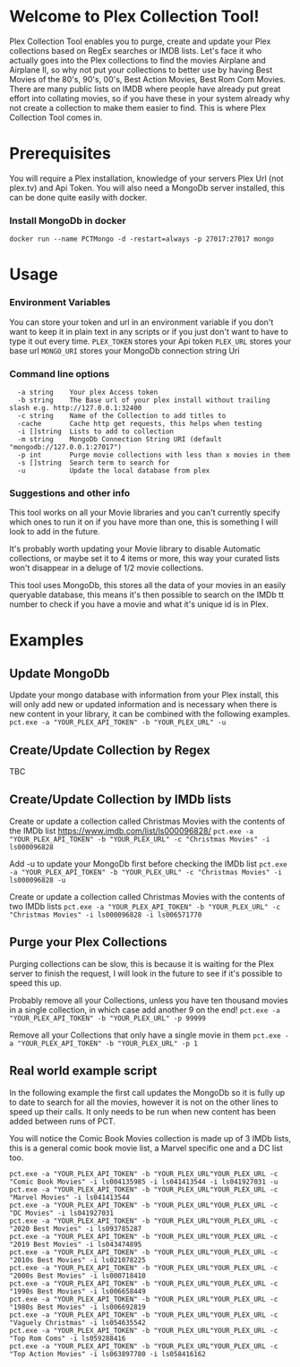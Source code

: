 
# Welcome to Plex Collection Tool!

Plex Collection Tool enables you to purge, create and update your Plex collections based on RegEx searches or IMDB lists. Let's face it who actually goes into the Plex collections to find the movies Airplane and Airplane II, so why not put your collections to better use by having Best Movies of the 80's, 90's, 00's, Best Action Movies, Best Rom Com Movies. There are many public lists on IMDB where people have already put great effort into collating movies, so if you have these in your system already why not create a collection to make them easier to find. This is where Plex Collection Tool comes in.


# Prerequisites

You will require a Plex installation, knowledge of your servers Plex Url (not plex.tv) and Api Token.
You will also need a MongoDb server installed, this can be done quite easily with docker.

### Install MongoDb in docker
`docker run --name PCTMongo -d -restart=always -p 27017:27017 mongo`
# Usage

### Environment Variables
You can store your token and url in an environment variable if you don't want to keep it in plain text in any scripts or if you just don't want to have to type it out every time.
`PLEX_TOKEN` stores your Api token
`PLEX_URL` stores your base url
`MONGO_URI` stores your MongoDb connection string Uri
### Command line options
```
  -a string    Your plex Access token
  -b string    The Base url of your plex install without trailing slash e.g. http://127.0.0.1:32400
  -c string    Name of the Collection to add titles to
  -cache       Cache http get requests, this helps when testing
  -i []string  Lists to add to collection
  -m string    MongoDb Connection String URI (default "mongodb://127.0.0.1:27017")
  -p int       Purge movie collections with less than x movies in them
  -s []string  Search term to search for
  -u           Update the local database from plex
```

### Suggestions and other info
This tool works on all your Movie libraries and you can't currently specify which ones to run it on if you have more than one, this is something I will look to add in the future.

It's probably worth updating your Movie library to disable Automatic collections, or maybe set it to 4 items or more, this way your curated lists won't disappear in a deluge of 1/2 movie collections.

This tool uses MongoDb, this stores all the data of your movies in an easily queryable database, this means it's then possible to search on the IMDb tt number to check if you have a movie and what it's unique id is in Plex.

# Examples
## Update MongoDb
Update your mongo database with information from your Plex install, this will only add new or updated information and is necessary when there is new content in your library, it can be combined with the following examples.
`pct.exe -a "YOUR_PLEX_API_TOKEN" -b "YOUR_PLEX_URL" -u`
## Create/Update Collection by Regex
TBC
## Create/Update Collection by IMDb lists
Create or update a collection called Christmas Movies with the contents of the IMDb list https://www.imdb.com/list/ls000096828/
`pct.exe -a "YOUR_PLEX_API_TOKEN" -b "YOUR_PLEX_URL" -c "Christmas Movies" -i ls000096828`

Add -u to update your MongoDb first before checking the IMDb list
`pct.exe -a "YOUR_PLEX_API_TOKEN" -b "YOUR_PLEX_URL" -c "Christmas Movies" -i ls000096828 -u`

Create or update a collection called Christmas Movies with the contents of two IMDb lists
`pct.exe -a "YOUR_PLEX_API_TOKEN" -b "YOUR_PLEX_URL" -c "Christmas Movies" -i ls000096828 -i ls006571770`
## Purge your Plex Collections
Purging collections can be slow, this is because it is waiting for the Plex server to finish the request, I will look in the future to see if it's possible to speed this up.

Probably remove all your Collections, unless you have ten thousand movies in a single collection, in which case add another 9 on the end!
`pct.exe -a "YOUR_PLEX_API_TOKEN" -b "YOUR_PLEX_URL" -p 99999`

Remove all your Collections that only have a single movie in them
`pct.exe -a "YOUR_PLEX_API_TOKEN" -b "YOUR_PLEX_URL" -p 1`
## Real world example script

In the following example the first call updates the MongoDb so it is fully up to date to search for all the movies, however it is not on the other lines to speed up their calls. It only needs to be run when new content has been added between runs of PCT.

You will notice the Comic Book Movies collection is made up of 3 IMDb lists, this is a general comic book movie list, a Marvel specific one and a DC list too.

```
pct.exe -a "YOUR_PLEX_API_TOKEN" -b "YOUR_PLEX_URL"YOUR_PLEX_URL -c "Comic Book Movies" -i ls004135985 -i ls041413544 -i ls041927031 -u
pct.exe -a "YOUR_PLEX_API_TOKEN" -b "YOUR_PLEX_URL"YOUR_PLEX_URL -c "Marvel Movies" -i ls041413544
pct.exe -a "YOUR_PLEX_API_TOKEN" -b "YOUR_PLEX_URL"YOUR_PLEX_URL -c "DC Movies" -i ls041927031
pct.exe -a "YOUR_PLEX_API_TOKEN" -b "YOUR_PLEX_URL"YOUR_PLEX_URL -c "2020 Best Movies" -i ls093785287
pct.exe -a "YOUR_PLEX_API_TOKEN" -b "YOUR_PLEX_URL"YOUR_PLEX_URL -c "2019 Best Movies" -i ls043474895
pct.exe -a "YOUR_PLEX_API_TOKEN" -b "YOUR_PLEX_URL"YOUR_PLEX_URL -c "2010s Best Movies" -i ls021078225
pct.exe -a "YOUR_PLEX_API_TOKEN" -b "YOUR_PLEX_URL"YOUR_PLEX_URL -c "2000s Best Movies" -i ls000718410
pct.exe -a "YOUR_PLEX_API_TOKEN" -b "YOUR_PLEX_URL"YOUR_PLEX_URL -c "1990s Best Movies" -i ls006658449
pct.exe -a "YOUR_PLEX_API_TOKEN" -b "YOUR_PLEX_URL"YOUR_PLEX_URL -c "1980s Best Movies" -i ls006692819
pct.exe -a "YOUR_PLEX_API_TOKEN" -b "YOUR_PLEX_URL"YOUR_PLEX_URL -c "Vaguely Christmas" -i ls054635542
pct.exe -a "YOUR_PLEX_API_TOKEN" -b "YOUR_PLEX_URL"YOUR_PLEX_URL -c "Top Rom Coms" -i ls059288416
pct.exe -a "YOUR_PLEX_API_TOKEN" -b "YOUR_PLEX_URL"YOUR_PLEX_URL -c "Top Action Movies" -i ls063897780 -i ls058416162
```
